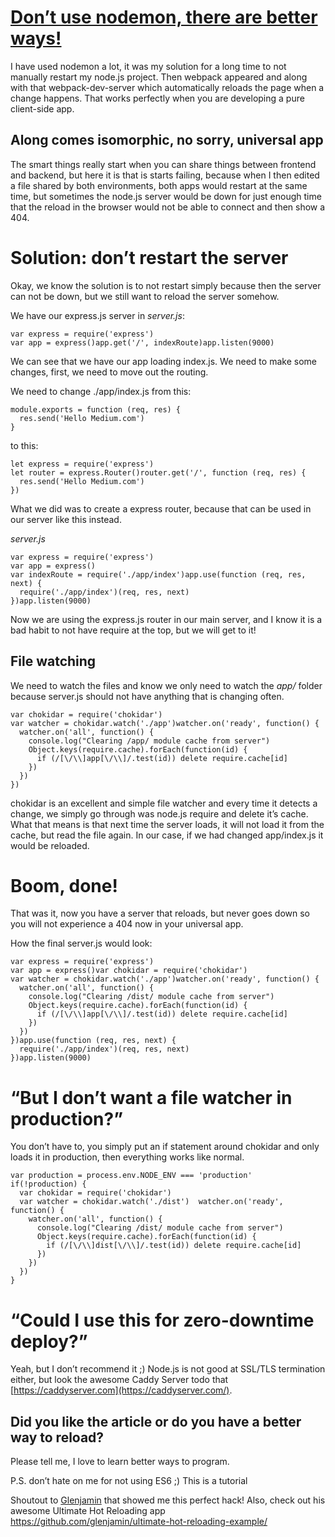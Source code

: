 # [Don’t use nodemon, there are better ways!](https://medium.com/@kevinsimper/dont-use-nodemon-there-are-better-ways-fc016b50b45e)

I have used nodemon a lot, it was my solution for a long time to not manually restart my node.js project. Then webpack appeared and along with that webpack-dev-server which automatically reloads the page when a change happens. That works perfectly when you are developing a pure client-side app.

## Along comes isomorphic, no sorry, **universal app**

The smart things really start when you can share things between frontend and backend, but here it is that is starts failing, because when I then edited a file shared by both environments, both apps would restart at the same time, but sometimes the node.js server would be down for just enough time that the reload in the browser would not be able to connect and then show a 404.

# Solution: don’t restart the server

Okay, we know the solution is to not restart simply because then the server can not be down, but we still want to reload the server somehow.

We have our express.js server in *server.js*:

```
var express = require('express')
var app = express()app.get('/', indexRoute)app.listen(9000)
```

We can see that we have our app loading index.js. We need to make some changes, first, we need to move out the routing.

We need to change ./app/index.js from this:

```
module.exports = function (req, res) {
  res.send('Hello Medium.com')
}
```

to this:

```
let express = require('express')
let router = express.Router()router.get('/', function (req, res) {
  res.send('Hello Medium.com')
})
```

What we did was to create a express router, because that can be used in our server like this instead.

*server.js*

```
var express = require('express')
var app = express()
var indexRoute = require('./app/index')app.use(function (req, res, next) {
  require('./app/index')(req, res, next)
})app.listen(9000)
```

Now we are using the express.js router in our main server, and I know it is a bad habit to not have require at the top, but we will get to it!

## File watching

We need to watch the files and know we only need to watch the *app/* folder because server.js should not have anything that is changing often.

```
var chokidar = require('chokidar')
var watcher = chokidar.watch('./app')watcher.on('ready', function() {
  watcher.on('all', function() {
    console.log("Clearing /app/ module cache from server")
    Object.keys(require.cache).forEach(function(id) {
      if (/[\/\\]app[\/\\]/.test(id)) delete require.cache[id]
    })
  })
})
```

chokidar is an excellent and simple file watcher and every time it detects a change, we simply go through was node.js require and delete it’s cache. What that means is that next time the server loads, it will not load it from the cache, but read the file again.
In our case, if we had changed app/index.js it would be reloaded.

# Boom, done!

That was it, now you have a server that reloads, but never goes down so you will not experience a 404 now in your universal app.

How the final server.js would look:

```
var express = require('express')
var app = express()var chokidar = require('chokidar')
var watcher = chokidar.watch('./app')watcher.on('ready', function() {
  watcher.on('all', function() {
    console.log("Clearing /dist/ module cache from server")
    Object.keys(require.cache).forEach(function(id) {
      if (/[\/\\]app[\/\\]/.test(id)) delete require.cache[id]
    })
  })
})app.use(function (req, res, next) {
  require('./app/index')(req, res, next)
})app.listen(9000)
```

# “But I don’t want a file watcher in production?”

You don’t have to, you simply put an if statement around chokidar and only loads it in production, then everything works like normal.

```
var production = process.env.NODE_ENV === 'production'
if(!production) {
  var chokidar = require('chokidar')
  var watcher = chokidar.watch('./dist')  watcher.on('ready', function() {
    watcher.on('all', function() {
      console.log("Clearing /dist/ module cache from server")
      Object.keys(require.cache).forEach(function(id) {
        if (/[\/\\]dist[\/\\]/.test(id)) delete require.cache[id]
      })
    })
  })
}
```

# “Could I use this for zero-downtime deploy?”

Yeah, but I don’t recommend it ;) Node.js is not good at SSL/TLS termination either, but look the awesome Caddy Server todo that [https://caddyserver.com](https://caddyserver.com/).

## Did you like the article or do you have a better way to reload?

Please tell me, I love to learn better ways to program.

P.S. don’t hate on me for not using ES6 ;) This is a tutorial

Shoutout to [Glenjamin](https://github.com/glenjamin) that showed me this perfect hack! Also, check out his awesome Ultimate Hot Reloading app https://github.com/glenjamin/ultimate-hot-reloading-example/

[
  ](http://bit.ly/codeburst)